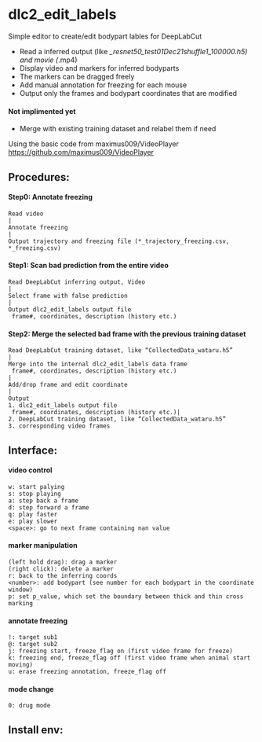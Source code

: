 # dlc2_edit_labels
 
Simple editor to create/edit bodypart lables for DeepLabCut
- Read a inferred output (like *_resnet50_test01Dec21shuffle1_100000.h5) and movie (*.mp4)
- Display video and markers for inferred bodyparts
- The markers can be dragged freely
- Add manual annotation for freezing for each mouse
- Output only the frames and bodypart coordinates that are modified

#### Not implimented yet
- Merge with existing training dataset and relabel them if need

Using the basic code from maximus009/VideoPlayer<BR>
    https://github.com/maximus009/VideoPlayer


## Procedures:
#### Step0: Annotate freezing

    Read video
    |
    Annotate freezing
    |
    Output trajectory and freezing file (*_trajectory_freezing.csv, *_freezing.csv)


#### Step1: Scan bad prediction from the entire video

    Read DeepLabCut inferring output, Video
    |
    Select frame with false prediction
    |
    Output dlc2_edit_labels output file
     frame#, coordinates, description (history etc.)

#### Step2: Merge the selected bad frame with the previous training dataset

    Read DeepLabCut training dataset, like “CollectedData_wataru.h5”
    |
    Merge into the internal dlc2_edit_labels data frame
     frame#, coordinates, description (history etc.)
    |
    Add/drop frame and edit coordinate
    |
    Output 
    1. dlc2_edit_labels output file
     frame#, coordinates, description (history etc.)|
    2. DeepLabCut training dataset, like “CollectedData_wataru.h5”
    3. corresponding video frames

## Interface:
#### video control
    w: start palying
    s: stop playing
    a: step back a frame
    d: step forward a frame
    q: play faster
    e: play slower
    <space>: go to next frame containing nan value

#### marker manipulation
    (left hold drag): drag a marker
    (right click): delete a marker
    r: back to the inferring coords
    <number>: add bodypart (see number for each bodypart in the coordinate window)
    p: set p_value, which set the boundary between thick and thin cross marking

#### annotate freezing
    !: target sub1
    @: target sub2
    j: freezing start, freeze_flag on (first video frame for freeze)
    k: freezing end, freeze_flag off (first video frame when animal start moving)
    u: erase freezing annotation, freeze_flag off

#### mode change
    0: drug mode

## Install env:

